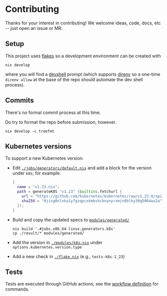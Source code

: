 # Contributing

Thanks for your interest in contributing!
We welcome ideas, code, docs, etc -- just open an issue or MR.

## Setup

This project uses [flakes](https://nixos.wiki/wiki/Flakes) so a development environment can be created with

    nix develop

where you will find a [devshell](https://numtide.github.io/devshell) prompt (which supports [direnv](https://direnv.net/) so a one-time `direnv allow` at the base of the repo should automate the dev shell process).

## Commits

There's no formal commit process at this time.

Do try to format the repo before submission, however.

    nix develop -c treefmt

## Kubernetes versions

To support a new Kubernetes version:

- Edit [`./jobs/generators/default.nix`](./jobs/generators/default.nix) and add a block for the version under `k8s`; for example:

  ```nix
  {
    name = "v1.23.nix";
    path = generateK8S "v1.23" (builtins.fetchurl {
      url = "https://github.com/kubernetes/kubernetes/raw/v1.23.0/api/openapi-spec/swagger.json";
      sha256 = "0jivg8nlxka1y7gzqpcxkmbvhcbxynyrxmjn0blky30q5064wx2a";
    });
  }
  ```

- Build and copy the updated specs to [`modules/generated/`](./modules/generated/)

      nix build '.#jobs.x86_64-linux.generators.k8s'
      cp ./result/* modules/generated/

- Add the version in [`./modules/k8s.nix`](./modules/k8s.nix) under `options.kubernetes.version.type`
- Add a new check in [`./flake.nix`](./flake.nix) (e.g., `tests-k8s-1_23`)

## Tests

Tests are executed through GitHub actions; see the [workflow definition](../kubenix/.github/workflows/ci.yml) for commands.
